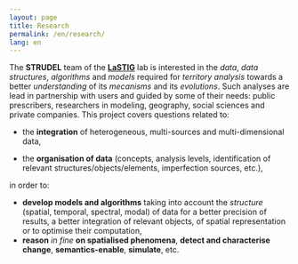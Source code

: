 ```yaml
---
layout: page
title: Research
permalink: /en/research/
lang: en
---
```


The **STRUDEL** team of the **[LaSTIG](https://umr-lastig.fr)** lab is interested in the *data*, *data structures*, *algorithms* and *models* required for *territory analysis* towards a better *understanding* of its *mecanisms* and its *evolutions*. Such analyses are lead in partnership with users and guided by some of their needs: public prescribers, researchers in modeling, geography, social sciences and private companies. This project covers questions related to:

- the **integration** of heterogeneous, multi-sources and multi-dimensional data,

- the **organisation of data** (concepts, analysis levels, identification of relevant structures/objects/elements, imperfection sources, etc.),

in order to:
- **develop models and algorithms** taking into account the *structure* (spatial, temporal, spectral, modal) of data for a better precision of results, a better integration of relevant objects, of spatial representation or to optimise their computation,
- **reason** *in fine* **on spatialised phenomena**, **detect and characterise change**,  **semantics-enable**, **simulate**, etc.
